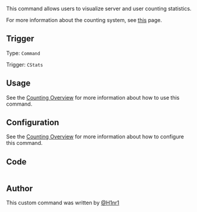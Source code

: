This command allows users to visualize server and user counting statistics.

For more information about the counting system, see [this](https://github.com/H1nr1/yagpdb-cc/blob/master/website/docs/fun/counting/overview.md) page.

## Trigger

Type: `Command`

Trigger: `CStats`

## Usage

See the [Counting Overview](https://github.com/H1nr1/yagpdb-cc/blob/master/website/docs/fun/counting/overview.md) for more information about how to use this command.

## Configuration

See the [Counting Overview](https://github.com/H1nr1/yagpdb-cc/blob/master/website/docs/fun/counting/overview.md) for more information about how to configure this command.

## Code

```gotmplfile=../../../../src/fun/counting/stats.go.tmpl
```

## Author

This custom command was written by [@H1nr1](https://github.com/H1nr1)

